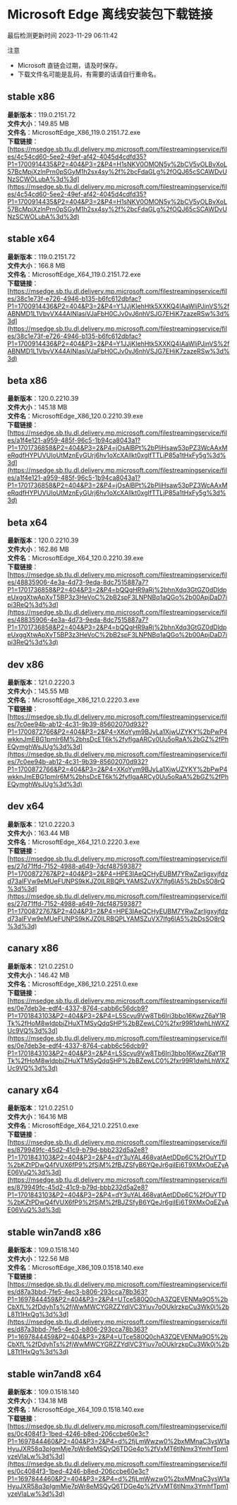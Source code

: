 # Microsoft Edge 离线安装包下载链接
最后检测更新时间
2023-11-29 06:11:42

注意
* Microsoft 直链会过期，请及时保存。
* 下载文件名可能是乱码，有需要的话请自行重命名。

## stable x86
**最新版本**：119.0.2151.72  
**文件大小**：149.85 MB  
**文件名**：MicrosoftEdge_X86_119.0.2151.72.exe  
**下载链接**：[https://msedge.sb.tlu.dl.delivery.mp.microsoft.com/filestreamingservice/files/4c54cd60-5ee2-49ef-af42-4045d4cdfd35?P1=1700914435&P2=404&P3=2&P4=H1sNKV0OMON5y%2bCV5yOLBvXoL57BcMpjXzlnPrn0pSGyM1h2sx4sy%2f%2bcFdaGLg%2fOQJ65cSCAWDvUNzSCWOLubA%3d%3d](https://msedge.sb.tlu.dl.delivery.mp.microsoft.com/filestreamingservice/files/4c54cd60-5ee2-49ef-af42-4045d4cdfd35?P1=1700914435&P2=404&P3=2&P4=H1sNKV0OMON5y%2bCV5yOLBvXoL57BcMpjXzlnPrn0pSGyM1h2sx4sy%2f%2bcFdaGLg%2fOQJ65cSCAWDvUNzSCWOLubA%3d%3d)  

## stable x64
**最新版本**：119.0.2151.72  
**文件大小**：166.8 MB  
**文件名**：MicrosoftEdge_X64_119.0.2151.72.exe  
**下载链接**：[https://msedge.sb.tlu.dl.delivery.mp.microsoft.com/filestreamingservice/files/38c1e73f-e726-4946-b135-b6fc612dbfac?P1=1700914436&P2=404&P3=2&P4=Y1JJjKIehHtk5XXKQ4IAaWljPJjnVS%2fABNMD1L1VbvVX44AINlasiVJaFbH0CJv0vJ6nhVSJG7EHiK7zazeRSw%3d%3d](https://msedge.sb.tlu.dl.delivery.mp.microsoft.com/filestreamingservice/files/38c1e73f-e726-4946-b135-b6fc612dbfac?P1=1700914436&P2=404&P3=2&P4=Y1JJjKIehHtk5XXKQ4IAaWljPJjnVS%2fABNMD1L1VbvVX44AINlasiVJaFbH0CJv0vJ6nhVSJG7EHiK7zazeRSw%3d%3d)  

## beta x86
**最新版本**：120.0.2210.39  
**文件大小**：145.18 MB  
**文件名**：MicrosoftEdge_X86_120.0.2210.39.exe  
**下载链接**：[https://msedge.sb.tlu.dl.delivery.mp.microsoft.com/filestreamingservice/files/a1f4e121-a959-485f-96c5-1b94ca8043a1?P1=1701736858&P2=404&P3=2&P4=jOsAlBPt%2bPliHsaw53pPZ3WcAAxMeRqdfHYPUVUIoUtMznEyGUrj6hv1oXcXAllkt0xgIfTTLjP85a1tHxFy5g%3d%3d](https://msedge.sb.tlu.dl.delivery.mp.microsoft.com/filestreamingservice/files/a1f4e121-a959-485f-96c5-1b94ca8043a1?P1=1701736858&P2=404&P3=2&P4=jOsAlBPt%2bPliHsaw53pPZ3WcAAxMeRqdfHYPUVUIoUtMznEyGUrj6hv1oXcXAllkt0xgIfTTLjP85a1tHxFy5g%3d%3d)  

## beta x64
**最新版本**：120.0.2210.39  
**文件大小**：162.86 MB  
**文件名**：MicrosoftEdge_X64_120.0.2210.39.exe  
**下载链接**：[https://msedge.sb.tlu.dl.delivery.mp.microsoft.com/filestreamingservice/files/48835906-4e3a-4d73-9eda-8dc7515887a7?P1=1701736858&P2=404&P3=2&P4=bQQgHR9aRj%2bhnXdq3GtGZ0dDldpeUxggXtwApXvT5BP3z3HeVoC%2bB2spF3LNPNBq1aQGo%2b00ApjDaD7ipi3ReQ%3d%3d](https://msedge.sb.tlu.dl.delivery.mp.microsoft.com/filestreamingservice/files/48835906-4e3a-4d73-9eda-8dc7515887a7?P1=1701736858&P2=404&P3=2&P4=bQQgHR9aRj%2bhnXdq3GtGZ0dDldpeUxggXtwApXvT5BP3z3HeVoC%2bB2spF3LNPNBq1aQGo%2b00ApjDaD7ipi3ReQ%3d%3d)  

## dev x86
**最新版本**：121.0.2220.3  
**文件大小**：145.55 MB  
**文件名**：MicrosoftEdge_X86_121.0.2220.3.exe  
**下载链接**：[https://msedge.sb.tlu.dl.delivery.mp.microsoft.com/filestreamingservice/files/7c0ee94b-ab12-4c31-9b39-85602070d932?P1=1700872766&P2=404&P3=2&P4=XKoYym9BJyLa1XjwUZYKY%2bPwP4wkknJmEBG1pmIr6M%2bhsDcET6k%2fyfIgaARCy0Uu5oRaA%2bGZ%2fPhEQymghWsJUg%3d%3d](https://msedge.sb.tlu.dl.delivery.mp.microsoft.com/filestreamingservice/files/7c0ee94b-ab12-4c31-9b39-85602070d932?P1=1700872766&P2=404&P3=2&P4=XKoYym9BJyLa1XjwUZYKY%2bPwP4wkknJmEBG1pmIr6M%2bhsDcET6k%2fyfIgaARCy0Uu5oRaA%2bGZ%2fPhEQymghWsJUg%3d%3d)  

## dev x64
**最新版本**：121.0.2220.3  
**文件大小**：163.44 MB  
**文件名**：MicrosoftEdge_X64_121.0.2220.3.exe  
**下载链接**：[https://msedge.sb.tlu.dl.delivery.mp.microsoft.com/filestreamingservice/files/27d71ffd-7152-4988-a649-7dcf48759387?P1=1700872767&P2=404&P3=2&P4=HPE3IAeQCHyEUBM7YRwZarIigxyjfdzd73aIFVw9eMUeFUNPS9kKJZ0ILRBQPLYAMSZuVX7Ifg6lA5%2bDsSO8rQ%3d%3d](https://msedge.sb.tlu.dl.delivery.mp.microsoft.com/filestreamingservice/files/27d71ffd-7152-4988-a649-7dcf48759387?P1=1700872767&P2=404&P3=2&P4=HPE3IAeQCHyEUBM7YRwZarIigxyjfdzd73aIFVw9eMUeFUNPS9kKJZ0ILRBQPLYAMSZuVX7Ifg6lA5%2bDsSO8rQ%3d%3d)  

## canary x86
**最新版本**：121.0.2251.0  
**文件大小**：146.42 MB  
**文件名**：MicrosoftEdge_X86_121.0.2251.0.exe  
**下载链接**：[https://msedge.sb.tlu.dl.delivery.mp.microsoft.com/filestreamingservice/files/0e7deb3e-edf4-4337-8764-cabb6c56dcb9?P1=1701843103&P2=404&P3=2&P4=L5Scvu9Vw8Tb6Iri3bbo16KwzZ6aY1RTk%2fHoM8wIdpbjZHuXTMSyQdqSHP%2bBZewLC0%2fxr99R1dwhLhWXZUc9VQ%3d%3d](https://msedge.sb.tlu.dl.delivery.mp.microsoft.com/filestreamingservice/files/0e7deb3e-edf4-4337-8764-cabb6c56dcb9?P1=1701843103&P2=404&P3=2&P4=L5Scvu9Vw8Tb6Iri3bbo16KwzZ6aY1RTk%2fHoM8wIdpbjZHuXTMSyQdqSHP%2bBZewLC0%2fxr99R1dwhLhWXZUc9VQ%3d%3d)  

## canary x64
**最新版本**：121.0.2251.0  
**文件大小**：164.16 MB  
**文件名**：MicrosoftEdge_X64_121.0.2251.0.exe  
**下载链接**：[https://msedge.sb.tlu.dl.delivery.mp.microsoft.com/filestreamingservice/files/879949fc-45d2-41c9-b79d-bbb232d5a2e8?P1=1701843103&P2=404&P3=2&P4=dY3uYAL468vatAetDDp6C%2fOuYTD%2bKZtPDwQ4fVUX6fP9%2fSjM%2fBJZSfyB6YQeJr6giIEj6T9XMxOqEZyAE06VuQ%3d%3d](https://msedge.sb.tlu.dl.delivery.mp.microsoft.com/filestreamingservice/files/879949fc-45d2-41c9-b79d-bbb232d5a2e8?P1=1701843103&P2=404&P3=2&P4=dY3uYAL468vatAetDDp6C%2fOuYTD%2bKZtPDwQ4fVUX6fP9%2fSjM%2fBJZSfyB6YQeJr6giIEj6T9XMxOqEZyAE06VuQ%3d%3d)  

## stable win7and8 x86
**最新版本**：109.0.1518.140  
**文件大小**：122.56 MB  
**文件名**：MicrosoftEdge_X86_109.0.1518.140.exe  
**下载链接**：[https://msedge.sb.tlu.dl.delivery.mp.microsoft.com/filestreamingservice/files/d87a3bbd-7fe5-4ec3-b806-293cca78b363?P1=1697844459&P2=404&P3=2&P4=UTce580Q0chA3ZQEVENMa9O5%2bCbXfL%2fDdyhTs%2fjWwMWCYGRZZYdIVC3Yiuv7oOUklrzkpCu3Wk0j%2bL8Tt1HxQg%3d%3d](https://msedge.sb.tlu.dl.delivery.mp.microsoft.com/filestreamingservice/files/d87a3bbd-7fe5-4ec3-b806-293cca78b363?P1=1697844459&P2=404&P3=2&P4=UTce580Q0chA3ZQEVENMa9O5%2bCbXfL%2fDdyhTs%2fjWwMWCYGRZZYdIVC3Yiuv7oOUklrzkpCu3Wk0j%2bL8Tt1HxQg%3d%3d)  

## stable win7and8 x64
**最新版本**：109.0.1518.140  
**文件大小**：134.18 MB  
**文件名**：MicrosoftEdge_X64_109.0.1518.140.exe  
**下载链接**：[https://msedge.sb.tlu.dl.delivery.mp.microsoft.com/filestreamingservice/files/0c4084f3-1bed-4246-b8ed-206ccbe60e3c?P1=1697844460&P2=404&P3=2&P4=d%2fjLmWwzw0%2bxMMnaC3ysW1aHyuJXR58q3pIgmMje7pWr8eMSQyQ6TDGe4p%2fVxMT6tlNmx3YmhfTpm1yzeVlaLw%3d%3d](https://msedge.sb.tlu.dl.delivery.mp.microsoft.com/filestreamingservice/files/0c4084f3-1bed-4246-b8ed-206ccbe60e3c?P1=1697844460&P2=404&P3=2&P4=d%2fjLmWwzw0%2bxMMnaC3ysW1aHyuJXR58q3pIgmMje7pWr8eMSQyQ6TDGe4p%2fVxMT6tlNmx3YmhfTpm1yzeVlaLw%3d%3d)  

